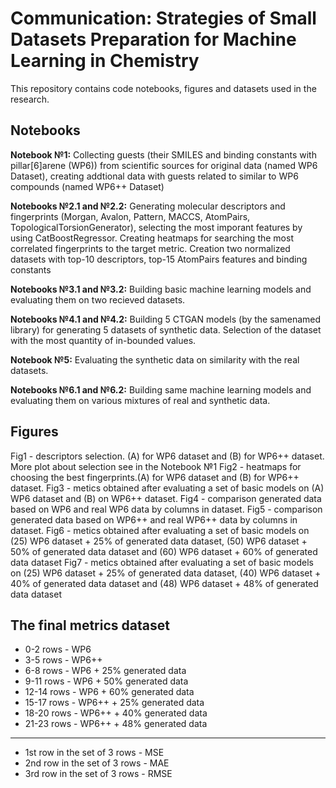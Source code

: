 # Communication: Strategies of Small Datasets Preparation for Machine Learning in Chemistry 
This repository contains code notebooks, figures and datasets used in the research.

## Notebooks
**Notebook №1:** Collecting guests (their SMILES and binding constants with pillar[6]arene (WP6)) from scientific sources for original data (named WP6 Dataset), creating addtional data with guests related to similar to WP6 compounds (named WP6++ Dataset)

**Notebooks №2.1 and №2.2:** Generating molecular descriptors and fingerprints (Morgan, Avalon, Pattern, MACCS, AtomPairs, TopologicalTorsionGenerator), selecting the most imporant features by using CatBoostRegressor. Creating heatmaps for searching the most correlated fingerprints to the target metric. Creation two normalized datasets with top-10 descriptors, top-15 AtomPairs features and binding constants

**Notebooks №3.1 and №3.2:** Building basic machine learning models and evaluating them on two recieved datasets.

**Notebooks №4.1 and №4.2:** Building 5 CTGAN models (by the samenamed library) for generating 5  datasets of synthetic data. Selection of the dataset with the most quantity of  in-bounded values.

**Notebook №5:** Evaluating the synthetic data on similarity with the real datasets. 

**Notebooks №6.1 and №6.2:** Building same machine learning models and evaluating them on various mixtures of real and synthetic data.

## Figures
Fig1 - descriptors selection. (A) for WP6 dataset and (B) for WP6++ dataset. More plot about selection see in the Notebook №1
Fig2 - heatmaps for choosing the best fingerprints.(A) for WP6 dataset and (B) for WP6++ dataset.
Fig3 - metics obtained after evaluating a set of basic models on (A) WP6 dataset and (B) on WP6++ dataset.
Fig4 - comparison generated data based on WP6 and real WP6 data by columns in dataset.
Fig5 - comparison generated data based on WP6++ and real WP6++ data by columns in dataset.
Fig6 - metics obtained after evaluating a set of basic models on (25) WP6 dataset + 25% of generated data dataset, (50) WP6 dataset + 50% of generated data dataset and (60) WP6 dataset + 60% of generated data dataset
Fig7 - metics obtained after evaluating a set of basic models on (25) WP6 dataset + 25% of generated data dataset, (40) WP6 dataset + 40% of generated data dataset and (48) WP6 dataset + 48% of generated data dataset

## The final metrics dataset
* 0-2 rows - WP6
* 3-5 rows - WP6++
* 6-8 rows - WP6 + 25% generated data
* 9-11 rows - WP6 + 50% generated data
* 12-14 rows - WP6 + 60% generated data
* 15-17 rows - WP6++ + 25% generated data
* 18-20 rows - WP6++ + 40% generated data
* 21-23 rows - WP6++ + 48% generated data

---

* 1st row in the set of 3 rows - MSE
* 2nd row in the set of 3 rows - MAE
* 3rd row in the set of 3 rows - RMSE
